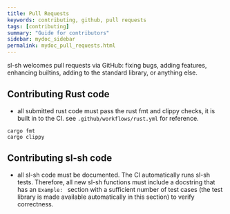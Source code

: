 ```yaml
---
title: Pull Requests
keywords: contributing, github, pull requests
tags: [contributing]
summary: "Guide for contributors"
sidebar: mydoc_sidebar
permalink: mydoc_pull_requests.html
---
```


sl-sh welcomes pull requests via GitHub: fixing bugs, adding features,
enhancing builtins, adding to the standard library, or anything else.

## Contributing Rust code

*  all submitted rust code must pass the rust fmt and clippy checks, it is
built in to the CI. see `.github/workflows/rust.yml` for reference.
```
cargo fmt
cargo clippy
```

## Contributing sl-sh code

*  all sl-sh code must be documented. The CI automatically runs sl-sh tests.
Therefore, all new sl-sh functions must include a docstring that has an 
`Example: ` section with a sufficient number of test cases (the test library
is made available automatically in this section) to verify correctness.
